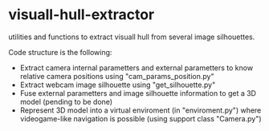 # visuall-hull-extractor
utilities and functions to extract visuall hull from several image silhouettes.

Code structure is the following:
* Extract camera internal parametters and external parametters to know relative camera positions using "cam_params_position.py"
* Extract webcam image silhouette using "get_silhouette.py"
* Fuse external parametters and image silhouette information to get a 3D model (pending to be done)
* Represent 3D model into a virtual enviroment (in "enviroment.py") where videogame-like navigation is possible (using support class "Camera.py")
